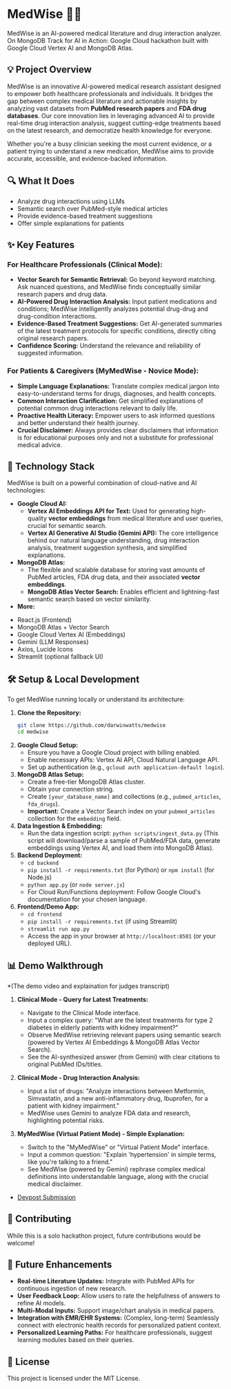 # MedWise 🧠💊
MedWise is an AI-powered medical literature and drug interaction analyzer. 
<br> On MongoDB Track for AI in Action: Google Cloud hackathon built with Google Cloud Vertex AI and MongoDB Atlas. 


## 💡 Project Overview
MedWise is an innovative AI-powered medical research assistant designed to empower both healthcare professionals and individuals. It bridges the gap between complex medical literature and actionable insights by analyzing vast datasets from **PubMed research papers** and **FDA drug databases**. Our core innovation lies in leveraging advanced AI to provide real-time drug interaction analysis, suggest cutting-edge treatments based on the latest research, and democratize health knowledge for everyone.

Whether you're a busy clinician seeking the most current evidence, or a patient trying to understand a new medication, MedWise aims to provide accurate, accessible, and evidence-backed information.


## 🔍 What It Does
- Analyze drug interactions using LLMs
- Semantic search over PubMed-style medical articles
- Provide evidence-based treatment suggestions
- Offer simple explanations for patients


## ✨ Key Features
### For Healthcare Professionals (Clinical Mode):
* **Vector Search for Semantic Retrieval:** Go beyond keyword matching. Ask nuanced questions, and MedWise finds conceptually similar research papers and drug data.
* **AI-Powered Drug Interaction Analysis:** Input patient medications and conditions; MedWise intelligently analyzes potential drug-drug and drug-condition interactions.
* **Evidence-Based Treatment Suggestions:** Get AI-generated summaries of the latest treatment protocols for specific conditions, directly citing original research papers.
* **Confidence Scoring:** Understand the relevance and reliability of suggested information.

### For Patients & Caregivers (MyMedWise - Novice Mode):
* **Simple Language Explanations:** Translate complex medical jargon into easy-to-understand terms for drugs, diagnoses, and health concepts.
* **Common Interaction Clarification:** Get simplified explanations of potential common drug interactions relevant to daily life.
* **Proactive Health Literacy:** Empower users to ask informed questions and better understand their health journey.
* **Crucial Disclaimer:** Always provides clear disclaimers that information is for educational purposes only and not a substitute for professional medical advice.


## 🚀 Technology Stack
MedWise is built on a powerful combination of cloud-native and AI technologies:

* **Google Cloud AI:**
    * **Vertex AI Embeddings API for Text:** Used for generating high-quality **vector embeddings** from medical literature and user queries, crucial for semantic search.
    * **Vertex AI Generative AI Studio (Gemini API):** The core intelligence behind our natural language understanding, drug interaction analysis, treatment suggestion synthesis, and simplified explanations.
* **MongoDB Atlas:**
    * The flexible and scalable database for storing vast amounts of PubMed articles, FDA drug data, and their associated **vector embeddings**.
    * **MongoDB Atlas Vector Search:** Enables efficient and lightning-fast semantic search based on vector similarity.
* **More:**
- React.js (Frontend)
- MongoDB Atlas + Vector Search
- Google Cloud Vertex AI (Embeddings)
- Gemini (LLM Responses)
- Axios, Lucide Icons
- Streamlit (optional fallback UI)
<!-- * **Backend/API:** [e.g., Python with Flask/FastAPI, deployed on Google Cloud Run/Functions]
* **Frontend/Demo:** [e.g., Streamlit for rapid prototyping, deployed on Google Cloud Run] -->


<!-- ## 📁 Project Structure
- `/src` – React code
- `/scripts` – (Optional) Backend/embedding/data setup scripts
-->


## 🛠️ Setup & Local Development
To get MedWise running locally or understand its architecture:

1.  **Clone the Repository:**
    ```bash
    git clone https://github.com/darwinwatts/medwise
    cd medwise
    ```
2.  **Google Cloud Setup:**
    * Ensure you have a Google Cloud project with billing enabled.
    * Enable necessary APIs: Vertex AI API, Cloud Natural Language API.
    * Set up authentication (e.g., `gcloud auth application-default login`).
3.  **MongoDB Atlas Setup:**
    * Create a free-tier MongoDB Atlas cluster.
    * Obtain your connection string.
    * Create `[your_database_name]` and collections (e.g., `pubmed_articles`, `fda_drugs`).
    * **Important:** Create a Vector Search index on your `pubmed_articles` collection for the `embedding` field.
4.  **Data Ingestion & Embedding:**
    * Run the data ingestion script: `python scripts/ingest_data.py` (This script will download/parse a sample of PubMed/FDA data, generate embeddings using Vertex AI, and load them into MongoDB Atlas).
5.  **Backend Deployment:**
    * `cd backend`
    * `pip install -r requirements.txt` (for Python) or `npm install` (for Node.js)
    * `python app.py` (or `node server.js`)
    * For Cloud Run/Functions deployment: Follow Google Cloud's documentation for your chosen language.
6.  **Frontend/Demo App:**
    * `cd frontend`
    * `pip install -r requirements.txt` (if using Streamlit)
    * `streamlit run app.py`
    * Access the app in your browser at `http://localhost:8501` (or your deployed URL).


## 📊 Demo Walkthrough
*(The demo video and explaination for judges transcript)

1.  **Clinical Mode - Query for Latest Treatments:**
    * Navigate to the Clinical Mode interface.
    * Input a complex query: "What are the latest treatments for type 2 diabetes in elderly patients with kidney impairment?"
    * Observe MedWise retrieving relevant papers using semantic search (powered by Vertex AI Embeddings & MongoDB Atlas Vector Search).
    * See the AI-synthesized answer (from Gemini) with clear citations to original PubMed IDs/titles.

2.  **Clinical Mode - Drug Interaction Analysis:**
    * Input a list of drugs: "Analyze interactions between Metformin, Simvastatin, and a new anti-inflammatory drug, Ibuprofen, for a patient with kidney impairment."
    * MedWise uses Gemini to analyze FDA data and research, highlighting potential risks.

3.  **MyMedWise (Virtual Patient Mode) - Simple Explanation:**
    * Switch to the "MyMedWise" or "Virtual Patient Mode" interface.
    * Input a common question: "Explain 'hypertension' in simple terms, like you're talking to a friend."
    * See MedWise (powered by Gemini) rephrase complex medical definitions into understandable language, along with the crucial medical disclaimer.

<!-- - [Live Demo (if applicable)](https://your-app-url.com)
- [Demo Slides](https://link-to-your-slides) -->
- [Devpost Submission](https://devpost.com/software/medwise)


## 🤝 Contributing
While this is a solo hackathon project, future contributions would be welcome!

## 🚀 Future Enhancements

* **Real-time Literature Updates:** Integrate with PubMed APIs for continuous ingestion of new research.
* **User Feedback Loop:** Allow users to rate the helpfulness of answers to refine AI models.
* **Multi-Modal Inputs:** Support image/chart analysis in medical papers.
* **Integration with EMR/EHR Systems:** (Complex, long-term) Seamlessly connect with electronic health records for personalized patient context.
* **Personalized Learning Paths:** For healthcare professionals, suggest learning modules based on their queries.


## 📜 License
This project is licensed under the MIT License.

